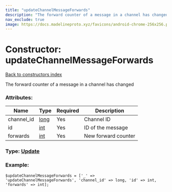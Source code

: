 ```yaml
---
title: "updateChannelMessageForwards"
description: "The forward counter of a message in a channel has changed"
nav_exclude: true
image: https://docs.madelineproto.xyz/favicons/android-chrome-256x256.png
---
```

# Constructor: updateChannelMessageForwards  
[Back to constructors index](/API_docs/constructors/index.html)



The forward counter of a message in a channel has changed

### Attributes:

| Name     |    Type       | Required | Description |
|----------|---------------|----------|-------------|
|channel\_id|[long](/API_docs/types/long.html) | Yes|Channel ID|
|id|[int](/API_docs/types/int.html) | Yes|ID of the message|
|forwards|[int](/API_docs/types/int.html) | Yes|New forward counter|



### Type: [Update](/API_docs/types/Update.html)


### Example:

```
$updateChannelMessageForwards = ['_' => 'updateChannelMessageForwards', 'channel_id' => long, 'id' => int, 'forwards' => int];
```  
